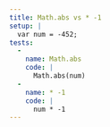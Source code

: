 ```yaml
---
title: Math.abs vs * -1
setup: |
  var num = -452;
tests:
  -
    name: Math.abs
    code: |
      Math.abs(num)
  -
    name: * -1
    code: |
      num * -1
---
```


